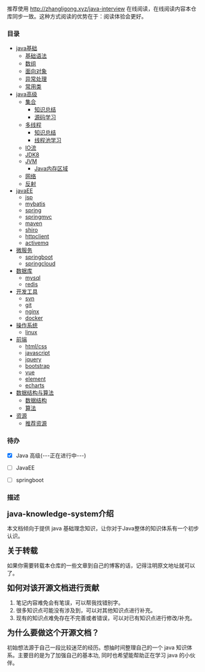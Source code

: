 <p align="center">
<a href="https://github.com/itzhanglg/java-interview" target="_blank">
    <svg class="svgIcon" aria-hidden="true">
        <use xlink:href="#icon-huabanfuben"></use>
    </svg>
</a>
</p>

推荐使用  http://zhangligong.xyz/java-interview 在线阅读，在线阅读内容本仓库同步一致。这种方式阅读的优势在于：阅读体验会更好。


### 目录
- [java基础]()
    - [基础语法](docs/javaBase/grammar.md)
    - [数组](docs/javaBase/array.md)
    - [面向对象](docs/javaBase/object.md)
    - [异常处理](docs/javaBase/exception.md)
    - [常用类](docs/javaBase/commonClass.md)
- [java高级]()
    - [集合]()
        - [知识总结](docs/javaSenior/collection/basis.md)
        - [源码学习](docs/javaSenior/collection/source.md)
    - [多线程]()
        - [知识总结](docs/javaSenior/concurrence/thread.md)
        - [线程池学习](docs/javaSenior/concurrence/threadPool.md)
    - [IO流](docs/javaSenior/ioStream.md)
    - [JDK8](docs/javaSenior/JDK8.md)
    - [JVM]()
        - [Java内存区域](docs/javaSenior/JVM/memoryArea.md)
    - [网络](docs/javaSenior/network.md)
    - [反射](docs/javaSenior/reflection.md)
- [javaEE](#javaEE)
    - [jsp](#jsp)
    - [mybatis](#mybatis)
    - [spring](#spring)
    - [springmvc](#springmvc)
    - [maven](#maven)
    - [shiro](#shiro)
    - [httpclient](#httpclient)
    - [activemq](#activemq)
- [微服务](#微服务)
  - [springboot](#springboot)
  - [springcloud](#springcloud)
- [数据库](#数据库)
  - [mysql](#mysql)
  - [redis](#redis)
- [开发工具](#开发工具)
  - [svn](#svn)
  - [git](#git)
  - [nginx](#nginx)
  - [docker](#docker)
- [操作系统](#操作系统)
  - [linux](#linux)
- [前端](#前端)
  - [html/css](#htmlAndCss)
  - [javascript](#javascript)
  - [jquery](#jquery)
  - [bootstrap](#bootstrap)
  - [vue](#vue)
  - [element](#element)
  - [echarts](#echarts)
- [数据结构与算法](#数据结构与算法)
  - [数据结构](#数据结构)
  - [算法](#算法)
- [资源](#资源)
  - [推荐资源](#推荐资源)


### 待办
- [x] Java 高级(---正在进行中---)
- [ ] JavaEE
- [ ] springboot


### 描述
<span style="font-size:20px;">**java-knowledge-system介绍**</span>

本文档倾向于提供 java 基础理念知识，让你对于Java整体的知识体系有一个初步认识。

<span style="font-size:20px;">**关于转载**</span>

如果你需要转载本仓库的一些文章到自己的博客的话，记得注明原文地址就可以了。

<span style="font-size:20px;">**如何对该开源文档进行贡献**</span>

1. 笔记内容难免会有笔误，可以帮我找错别字。
2. 很多知识点可能没有涉及到，可以对其他知识点进行补充。
3. 现有的知识点难免存在不完善或者错误，可以对已有知识点进行修改/补充。

<span style="font-size:20px;">**为什么要做这个开源文档？**</span>

初始想法源于自己一段比较迷茫的经历。想抽时间整理自己的一个 java 知识体系。主要目的是为了加强自己的基本功, 同时也希望能帮助正在学习 java 的小伙伴。

